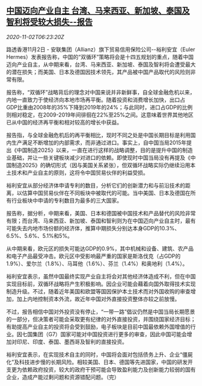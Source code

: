 <!--1604300045000-->
[中国迈向产业自主 台湾、马来西亚、新加坡、泰国及智利将受较大损失--报告](https://cn.reuters.com/article/china-industrial-independence-1102-idCNKBS27I0H0)
------

<div><i>2020-11-02T06:23:20Z</i></div><p>路透香港11月2日 - 安联集团（Allianz）旗下贸易信用保险公司--裕利安宜（Euler Hermes）发表报告称，中国的“双循环”策略将会是十四五规划的重点，随着中国迈向产业自主，从中期来看，台湾、马来西亚、新加坡、泰国及智利将会遭受最大的潜在损失；而美国、日本及德国因技术领先，其产品被中国产品取代的风险则非常有限。</p><p>报告称，“双循环”战略背后的理念对中国来说并非新鲜事，自全球金融危机以来，内地一直致力于使经济向本地市场再平衡。随着投资和消费增长加快，出口占GDP比重由2008年的35%下降到2019年的24%；与此同时，进口占GDP的比例则相对稳定，在2009-2019年间徘徊在22%至25%之间。这意味着世界其他地区已从中国的经济再平衡和相对较高的增长中获益。</p><p>报告指，与全球金融危机后的再平衡相比，现时不同之处是中国长期目标是利用国内生产满足不断增加的内部需求，而非通过进口。事实上，自中国当局2015年提出《中国制造2025》以来，一直在进行这样的战略调整，目的是提升中国的制造业基础，并让一些关键板块减少对进口的依赖。即使现时中国当局没有再提及《中国制造2025》的确切形式（因与美国关系紧张），但双循环战略实际仍继续沿用本土技术和产业自主的原则，这将令中国贸易伙伴的利益受损。</p><p>裕利安宜从部分经济体申请专利的数目，分析它们的创新潜力和与前沿技术的距离，以估算中国贸易伙伴在不同板块中被取代的可能。当中美国、日本及德国在所有行业板块中申请的专利数目为最多的三大国家。</p><p>报告称，据分析，中期来看，美国、日本和德国被中国技术和产品替代的风险非常有限；而台湾、马来西亚、新加坡、泰国和智利则为在中国迈向产业自主时，最有可能失去内地市场份额的经济体，推算中期损失分别达本身GDP的10.3%、6.5%、5.6%、5.1%和5%。</p><p>从中期来看，欧元区的损失可能达GDP的0.9%，其中机械和设备、建筑、农产品和电子产品最受冲击。欧元区中受影响最严重的国家是斯洛伐克（占GDP的1.9%）、爱尔兰（1.8%）、马耳他（1.6%）、芬兰（1.4%）和奥地利（1.4%）。</p><p>裕利安宜表示，虽然中国最终实现产业自主将会对其他经济体造成不利，但在中国实现目标前，双循环战略将产生积极影响。因企业可能会藉着向国外取得技术实现制造升级。不过，随着近年美国和欧盟等国因保护本土技术而对外国收购的审查增加，加上内地控制资本外流，故近年中国对外直接投资整体亦较之前放慢。</p><p>不过，报告相信中国对外投资没有停止，“一带一路”倡议仍然是中国当局长期愿景的一部分，但决策者可能会采取更有纪律的对外直接投资，并围绕国家经济目标；有助提高产业自主的投资将会受到鼓励，电子板块是目前中国最依赖外国增值的行业。因七国集团（G7）国家可能对中国投资进行更多的审查，因此中国可能会增加对印尼、印度、泰国、墨西哥及智利的直接投资。</p><p>裕利安宜表示，在实现技术自主的同时，中国将会面对包括债务上升、企业“僵屍化”及科技进步慢的长期风险。相较美国、日本、德国等先进国家，中国的研发开支更为依赖政府投资，较大的政府干预可能会导致盈利能力及创新能力较弱的国有企业，造成产能过剩问题和资源错配问题。（完）</p>
